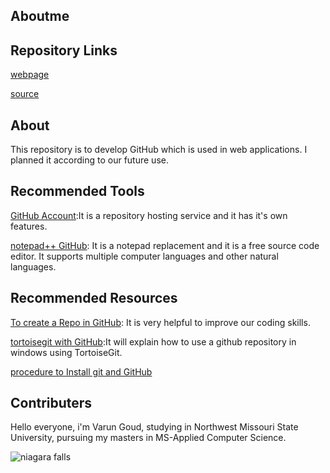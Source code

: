 ## Aboutme

## Repository Links

[webpage](https://github.com/varungoud2930/aboutme/edit/master/README.md)

[source](https://github.com/varungoud2930/aboutme/blob/master/README.md)

## About

This repository is to develop GitHub which is used in web applications. 
I planned it according to our future use.

## Recommended Tools

[GitHub Account](https://github.com/):It is a repository hosting service and it has it's own features.

[notepad++ GitHub](https://github.com/notepad-plus-plus/notepad-plus-plus): It is a notepad replacement and it is a free source code editor. It supports multiple computer languages and other natural languages.

## Recommended Resources 

[To create a Repo in GitHub](https://help.github.com/articles/create-a-repo/): It is very helpful to improve our coding skills.

[tortoisegit with GitHub](https://dbanck.svbtle.com/github-windows-and-tortoisegit-part-1-installing-pulling):It will explain how to use a github repository in windows using TortoiseGit.

[procedure to Install git and GitHub](https://www.youtube.com/watch?v=J_Clau1bYco)

## Contributers

Hello everyone, i'm Varun Goud, studying in Northwest Missouri State University, pursuing my masters in MS-Applied Computer Science.


![niagara falls](https://selectregistry.com/wp-content/uploads/2018/08/niagara-falls.jpg)
 

 
 
